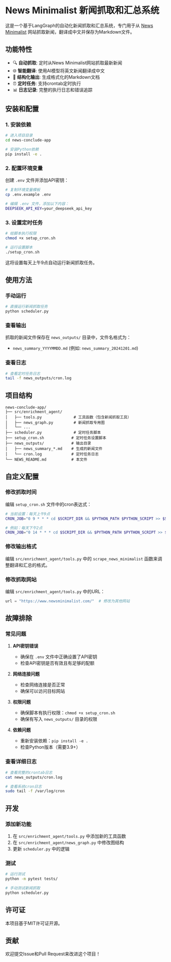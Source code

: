 # News Minimalist 新闻抓取和汇总系统

这是一个基于LangGraph的自动化新闻抓取和汇总系统，专门用于从 [News Minimalist](https://www.newsminimalist.com/) 网站抓取新闻，翻译成中文并保存为Markdown文件。

## 功能特性

- 🔍 **自动抓取**: 定时从News Minimalist网站抓取最新新闻
- 🌐 **智能翻译**: 使用AI模型将英文新闻翻译成中文
- 📝 **结构化输出**: 生成格式化的Markdown文档
- ⏰ **定时任务**: 支持crontab定时执行
- 📊 **日志记录**: 完整的执行日志和错误追踪

## 安装和配置

### 1. 安装依赖

```bash
# 进入项目目录
cd news-conclude-app

# 安装Python依赖
pip install -e .
```

### 2. 配置环境变量

创建 `.env` 文件并添加API密钥：

```bash
# 复制环境变量模板
cp .env.example .env

# 编辑 .env 文件，添加以下内容：
DEEPSEEK_API_KEY=your_deepseek_api_key
```

### 3. 设置定时任务

```bash
# 给脚本执行权限
chmod +x setup_cron.sh

# 运行设置脚本
./setup_cron.sh
```

这将设置每天上午9点自动运行新闻抓取任务。

## 使用方法

### 手动运行

```bash
# 直接运行新闻抓取任务
python scheduler.py
```

### 查看输出

抓取的新闻文件保存在 `news_outputs/` 目录中，文件名格式为：
- `news_summary_YYYYMMDD.md` (例如: `news_summary_20241201.md`)

### 查看日志

```bash
# 查看定时任务日志
tail -f news_outputs/cron.log
```

## 项目结构

```
news-conclude-app/
├── src/enrichment_agent/
│   ├── tools.py              # 工具函数（包含新闻抓取工具）
│   ├── news_graph.py         # 新闻抓取专用图
│   └── ...
├── scheduler.py              # 定时任务脚本
├── setup_cron.sh            # 定时任务设置脚本
├── news_outputs/            # 输出目录
│   ├── news_summary_*.md    # 生成的新闻文件
│   └── cron.log             # 定时任务日志
└── NEWS_README.md           # 本文件
```

## 自定义配置

### 修改抓取时间

编辑 `setup_cron.sh` 文件中的cron表达式：

```bash
# 当前设置：每天上午9点
CRON_JOB="0 9 * * * cd $SCRIPT_DIR && $PYTHON_PATH $PYTHON_SCRIPT >> $SCRIPT_DIR/news_outputs/cron.log 2>&1"

# 例如：每天下午2点
CRON_JOB="0 14 * * * cd $SCRIPT_DIR && $PYTHON_PATH $PYTHON_SCRIPT >> $SCRIPT_DIR/news_outputs/cron.log 2>&1"
```

### 修改输出格式

编辑 `src/enrichment_agent/tools.py` 中的 `scrape_news_minimalist` 函数来调整翻译和汇总的格式。

### 修改抓取网站

编辑 `src/enrichment_agent/tools.py` 中的URL：

```python
url = "https://www.newsminimalist.com/"  # 修改为其他网站
```

## 故障排除

### 常见问题

1. **API密钥错误**
   - 确保在 `.env` 文件中正确设置了API密钥
   - 检查API密钥是否有效且有足够的配额

2. **网络连接问题**
   - 检查网络连接是否正常
   - 确保可以访问目标网站

3. **权限问题**
   - 确保脚本有执行权限：`chmod +x setup_cron.sh`
   - 确保有写入 `news_outputs/` 目录的权限

4. **依赖问题**
   - 重新安装依赖：`pip install -e .`
   - 检查Python版本（需要3.9+）

### 查看详细日志

```bash
# 查看完整的crontab日志
cat news_outputs/cron.log

# 查看系统cron日志
sudo tail -f /var/log/cron
```

## 开发

### 添加新功能

1. 在 `src/enrichment_agent/tools.py` 中添加新的工具函数
2. 在 `src/enrichment_agent/news_graph.py` 中修改图结构
3. 更新 `scheduler.py` 中的逻辑

### 测试

```bash
# 运行测试
python -m pytest tests/

# 手动测试新闻抓取
python scheduler.py
```

## 许可证

本项目基于MIT许可证开源。

## 贡献

欢迎提交Issue和Pull Request来改进这个项目！ 